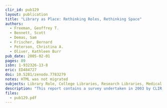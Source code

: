```yaml
---
clir_id: pub129
layout: publication
title: "Library as Place: Rethinking Roles, Rethinking Space"
authors: 
  - Freeman, Geoffrey T.
  - Bennett, Scott
  - Demas, Sam
  - Frischer, Bernard
  - Peterson, Christina A.
  - Oliver, Kathleen Burr
pub_date: 2005-02-01
pages: 89
isbn: 1-932326-13-8
eric: ED484727
doi: 10.5281/zenodo.7783279
notes: HTML was not migrated
subjects: Library Role, College Libraries, Research Libraries, Medical Libraries, Lifelong Learning, Library Services, Librarians, Technology Integration
description: "This report contains a survey undertaken in 2003 by CLIR to study the state of audio recordings in academic libraries. One purpose of the survey was to inform decision makers in those libraries, as well as in funding agencies, about the scale and extent of barriers to preservation and access. Another purpose was to elicit information that would help the participating libraries assess their own readiness to preserve and provide access to their recorded-sound collections. We also hoped that survey findings would help library leaders and funders determine how best to allocate preservation funds and thereby help ensure access to historically important sound recordings. Finally, the survey was designed to raise awareness within the larger research and funding communities of the value of audio collections and to encourage institutions with important audio holdings to seek support for their collections."
files:
  - pub129.pdf
---
```

